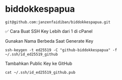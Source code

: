 # biddokkespapua


```
git@github.com:janzenfaidiban/biddokkespapua.git
```
✅ Cara Buat SSH Key Lebih dari 1 di cPanel

Gunakan Nama Berbeda Saat Generate Key

```
ssh-keygen -t ed25519 -C "github-biddokkespapua" -f ~/.ssh/id_ed25519_github
```

Tambahkan Public Key ke GitHub

```
cat ~/.ssh/id_ed25519_github.pub
```